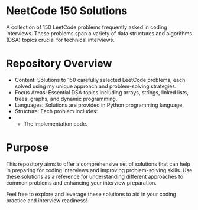 # NeetCode 150 Solutions
A collection of 150 LeetCode problems frequently asked in coding interviews. These problems span a variety of data structures and algorithms (DSA) topics crucial for technical interviews.

# Repository Overview
* Content: Solutions to 150 carefully selected LeetCode problems, each solved using my unique approach and problem-solving strategies.
* Focus Areas: Essential DSA topics including arrays, strings, linked lists, trees, graphs, and dynamic programming.
* Languages: Solutions are provided in Python programming language.
* Structure: Each problem includes:
* * The implementation code.
# Purpose
This repository aims to offer a comprehensive set of solutions that can help in preparing for coding interviews and improving problem-solving skills. Use these solutions as a reference for understanding different approaches to common problems and enhancing your interview preparation.

Feel free to explore and leverage these solutions to aid in your coding practice and interview readiness!

